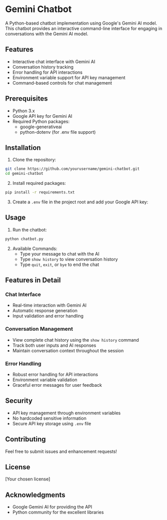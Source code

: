 # Gemini Chatbot

A Python-based chatbot implementation using Google's Gemini AI model. This chatbot provides an interactive command-line interface for engaging in conversations with the Gemini AI model.

## Features

- Interactive chat interface with Gemini AI
- Conversation history tracking
- Error handling for API interactions
- Environment variable support for API key management
- Command-based controls for chat management

## Prerequisites

- Python 3.x
- Google API key for Gemini AI
- Required Python packages:
  - google-generativeai
  - python-dotenv (for .env file support)

## Installation

1. Clone the repository:
```bash
git clone https://github.com/yourusername/gemini-chatbot.git
cd gemini-chatbot
```

2. Install required packages:
```bash
pip install -r requirements.txt
```

3. Create a `.env` file in the project root and add your Google API key:


## Usage

1. Run the chatbot:
```bash
python chatbot.py
```

2. Available Commands:
   - Type your message to chat with the AI
   - Type `show history` to view conversation history
   - Type `quit`, `exit`, or `bye` to end the chat

## Features in Detail

### Chat Interface
- Real-time interaction with Gemini AI
- Automatic response generation
- Input validation and error handling

### Conversation Management
- View complete chat history using the `show history` command
- Track both user inputs and AI responses
- Maintain conversation context throughout the session

### Error Handling
- Robust error handling for API interactions
- Environment variable validation
- Graceful error messages for user feedback

## Security

- API key management through environment variables
- No hardcoded sensitive information
- Secure API key storage using `.env` file

## Contributing

Feel free to submit issues and enhancement requests!

## License

[Your chosen license]

## Acknowledgments

- Google Gemini AI for providing the API
- Python community for the excellent libraries